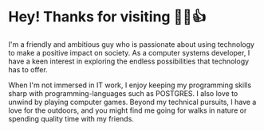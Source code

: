 # Hey! Thanks for visiting 👋😊👍


I'm a friendly and ambitious guy who is passionate about using technology to make a positive impact on society. As a computer systems developer, I have a keen interest in exploring the endless possibilities that technology has to offer.

When I'm not immersed in IT work, I enjoy keeping my programming skills sharp with programming-languages such as POSTGRES. I also love to unwind by playing computer games. Beyond my technical pursuits, I have a love for the outdoors, and you might find me going for walks in nature or spending quality time with my friends.
